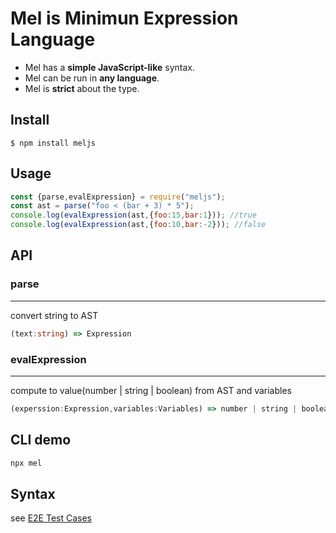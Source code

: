 # Mel is Minimun Expression Language
- Mel has a **simple JavaScript-like** syntax.
- Mel can be run in **any language**.
- Mel is **strict** about the type.

## Install

```
$ npm install meljs
```

## Usage
```js
const {parse,evalExpression} = require("meljs");
const ast = parse("foo < (bar + 3) * 5");
console.log(evalExpression(ast,{foo:15,bar:1})); //true
console.log(evalExpression(ast,{foo:10,bar:-2})); //false
```

## API

### parse
---
convert string to AST
```ts
(text:string) => Expression
```
### evalExpression
---
compute to value(number | string | boolean) from AST and variables
```ts
(experssion:Expression,variables:Variables) => number | string | boolean
```


## CLI demo
```bash
npx mel
```

## Syntax
see [E2E Test Cases](./src/e2e.test.ts)




